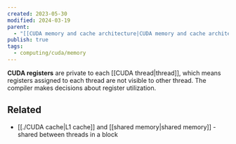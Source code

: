 ```yaml
---
created: 2023-05-30
modified: 2024-03-19
parent:
  - "[[CUDA memory and cache architecture|CUDA memory and cache architecture]]"
publish: true
tags:
  - computing/cuda/memory
---
```

**CUDA registers** are private to each [[CUDA thread|thread]], which means registers assigned to each thread are not visible to other thread. The compiler makes decisions about register utilization.

## Related
- [[./CUDA cache|L1 cache]] and [[shared memory|shared memory]] - shared between threads in a block